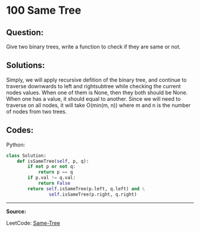100 Same Tree
=============

Question:
---------

Give two binary trees, write a function to check if they are same or not.

Solutions:
----------

Simply, we will apply recursive defition of the binary tree, and continue to
traverse downwards to left and rightsubtree while checking the current nodes
values. When one of them is None, then they both should be None. When one has
a value, it should equal to another. Since we will need to traverse on all
nodes, it will take O(min(m, n)) where m and n is the number of nodes from two
trees.

Codes:
------

Python:

```python
class Solution:
    def isSameTree(self, p, q):
        if not p or not q:
            return p == q
        if p.val != q.val:
            return False
        return self.isSameTree(p.left, q.left) and \
                self.isSameTree(p.right, q.right)
```

---

**Source:**

LeetCode: [Same-Tree](https://leetcode.com/problems/same-tree)
